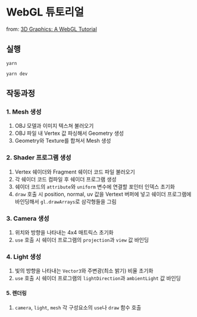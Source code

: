 # WebGL 튜토리얼

from: [3D Graphics: A WebGL Tutorial](https://www.toptal.com/javascript/3d-graphics-a-webgl-tutorial)

## 실행

```
yarn

yarn dev
```

## 작동과정

### 1. Mesh 생성

1. OBJ 모델과 이미지 텍스쳐 불러오기
2. OBJ 파일 내 Vertex 값 파싱해서 Geometry 생성
3. Geometry와 Texture를 합쳐서 Mesh 생성

### 2. Shader 프로그램 생성

1. Vertex 쉐이더와 Fragment 쉐이더 코드 파일 불러오기
2. 각 쉐이더 코드 컴파일 후 쉐이더 프로그램 생성
3. 쉐이더 코드의 `attribute`와 `uniform` 변수에 연결할 포인터 인덱스 초기화
4. `draw` 호출 시 position, normal, uv 값을 Vertext 버퍼에 넣고 쉐이더 프로그램에 바인딩해서 `gl.drawArrays`로 삼각형들을 그림

### 3. Camera 생성

1. 위치와 방향을 나타내는 4x4 매트릭스 초기화
2. `use` 호출 시 쉐이더 프로그램의 `projection`과 `view` 값 바인딩

### 4. Light 생성

1. 빛의 방향을 나타내는 `Vector3`와 주변광(최소 밝기) 비율 초기화
2. `use` 호출 시 쉐이더 프로그램의 `lightDirection`과 `ambientLight` 값 바인딩

#### 5. 렌더링

1. `camera`, `light`, `mesh` 각 구성요소의 `use`나 `draw` 함수 호출
